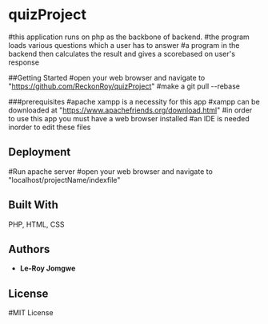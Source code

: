 # quizProject

#this application runs on php as the backbone of backend.
#the program loads various questions which a user has to answer
#a program in the backend then calculates the result and gives a scorebased on user's response

##Getting Started
#open your web browser and navigate to "https://github.com/ReckonRoy/quizProject"
#make a git pull --rebase

###prerequisites
#apache xampp is a necessity  for this app
#xampp can be downloaded at "https://www.apachefriends.org/download.html"
#in order to use this app you must have a web browser installed
#an IDE is needed inorder to edit these files

## Deployment
#Run apache server
#open your web browser and navigate to "localhost/projectName/indexfile"

## Built With
PHP, HTML, CSS

## Authors
* **Le-Roy Jomgwe** 

## License
#MIT License
